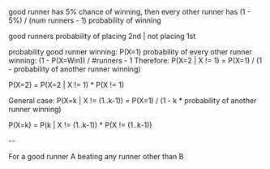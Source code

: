 good runner has 5% chance of winning, then every other runner has (1 - 5%) / (num runners - 1) probability of winning

good runners probability of placing 2nd | not placing 1st

probability good runner winning: P(X=1)
probability of every other runner winning: (1 - P(X=Win)) / #runners - 1
Therefore: P(X=2 | X != 1) = P(X=1) / (1 - probability of another runner winning)

P(X=2) = P(X=2 | X != 1) \* P(X != 1)

General case: P(X=k | X != (1..k-1)) = P(X=1) / (1 - k \* probability of another runner winning)

P(X=k) = P(k | X != (1..k-1)) \* P(X != (1..k-1))

--

For a good runner A beating any runner other than B
